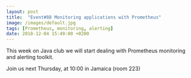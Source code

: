 ```yaml
---
layout: post
title:  "Event#88 Monitoring applications with Prometheus"
image: /images/default.jpg
tags: [Prometheus, monitoring, alerting]
date: 2018-12-04 15:49:00 +0200
---
```


This week on Java club we will start dealing with Prometheus monitoring and alerting toolkit.[]()

Join us next Thursday, at 10:00 in Jamaica (room 223)